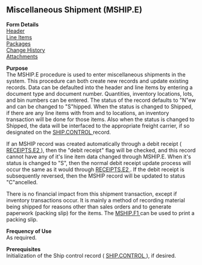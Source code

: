 ##  Miscellaneous Shipment (MSHIP.E)

<PageHeader />

**Form Details**  
[ Header ](MSHIP-E-1/README.md)   
[ Line Items ](MSHIP-E-2/README.md)   
[ Packages ](MSHIP-E-3/README.md)   
[ Change History ](MSHIP-E-4/README.md)   
[ Attachments ](MSHIP-E-5/README.md)   

**Purpose**  
The MSHIP.E procedure is used to enter miscellaneous shipments in the system. This procedure can both create new records and update existing records. Data can be defaulted into the header and line items by entering a document type and document number. Quantities, inventory locations, lots, and bin numbers can be entered. The status of the record defaults to "N"ew and can be changed to "S"hipped. When the status is changed to Shipped, if there are any line items with from and to locations, an inventory transaction will be done for those items. Also when the status is changed to Shipped, the data will be interfaced to the appropriate freight carrier, if so designated on the [ SHIP.CONTROL ](SHIP-CONTROL/README.md) record.   
  
If an MSHIP record was created automatically through a debit receipt ( [ RECEIPTS.E2 ](RECEIPTS-E2/README.md) ), then the "debit receipt" flag will be checked, and this record cannot have any of it's line item data changed through MSHIP.E. When it's status is changed to "S", then the normal debit receipt update process will occur the same as it would through [ RECEIPTS.E2 ](RECEIPTS-E2/README.md) . If the debit receipt is subsequently reversed, then the MSHIP record will be updated to status "C"ancelled.   
  
There is no financial impact from this shipment transaction, except if inventory transactions occur. It is mainly a method of recording material being shipped for reasons other than sales orders and to generate paperwork (packing slip) for the items. The [ MSHIP.F1 ](MSHIP-F1/README.md) can be used to print a packing slip. 

**Frequency of Use**  
As required.

**Prerequisites**  
Initialization of the Ship control record ( [ SHIP.CONTROL ](SHIP-CONTROL/README.md) ), if desired. 

<badge text= "Version 8.10.57" vertical="middle" />

<PageFooter />